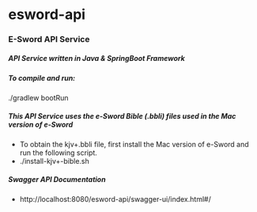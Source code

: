 # esword-api

### E-Sword API Service
##### API Service written in Java & SpringBoot Framework
##### To compile and run:
./gradlew bootRun

##### This API Service uses the e-Sword Bible (.bbli) files used in the Mac version of e-Sword 
- To obtain the kjv+.bbli file, first install the Mac version of e-Sword and run the following script.
- ./install-kjv+-bible.sh

##### Swagger API Documentation
- http://localhost:8080/esword-api/swagger-ui/index.html#/
